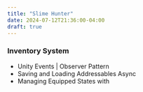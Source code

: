 ```yaml
---
title: "Slime Hunter"
date: 2024-07-12T21:36:00-04:00
draft: true
---
```




### Inventory System

- Unity Events | Observer Pattern
- Saving and Loading Addressables Async
- Managing Equipped States with